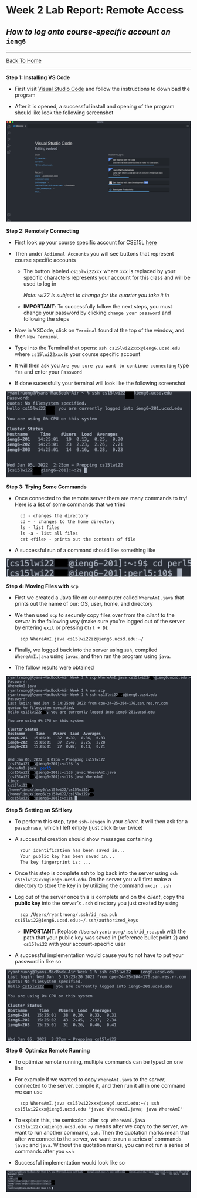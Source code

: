 # Week 2 Lab Report: Remote Access
## *How to log onto course-specific account on* `ieng6`
---

[Back To Home](https://ryan-truong.github.io/cse15l-lab-reports/)

---


**Step 1: Installing VS Code**

* First visit [Visual Studio Code](https://code.visualstudio.com/) and follow the instructions to download the program


* After it is opened, a successful install and opening of the program should like look the following screenshot

![Image](vscode_example.png)

**Step 2: Remotely Connecting**
* First look up your course specific account for CSE15L [here](https://sdacs.ucsd.edu/~icc/index.php)


* Then under `Addional Accounts` you will see buttons that represent course specific accounts

    * The button labeled `cs15lwi22xxx` where `xxx` is replaced by your specific characters represents your account for this class and will be used to log in
    
        *Note: wi22 is subject to change for the quarter you take it in*
    
    * **IMPORTANT**: To successfully follow the next steps, you must change your password by clicking `change your password` and following the steps

* Now in VSCode, click on `Terminal` found at the top of the window, and then `New Terminal`


* Type into the Terminal that opens: `ssh cs15lwi22xxx@ieng6.ucsd.edu` where `cs15lwi22xxx` is your course specific account


* It will then ask you `Are you sure you want to continue connecting` type `Yes` and enter your `Password`


* If done sucessfully your terminal will look like the following screenshot

![Image](ssh_example.png)


**Step 3: Trying Some Commands**

* Once connected to the remote server there are many commands to try! Here is a list of some commands that we tried

        cd - changes the directory
        cd ~ - changes to the home directory
        ls - list files
        ls -a - list all files
        cat <file> - prints out the contents of file

* A successful run of a command should like something like

![Image](commands_example.png)

**Step 4: Moving Files with** `scp`
* First we created a Java file on our computer called `WhereAmI.java` that prints out the name of our: OS, user, home, and directory


* We then used `scp` to securely copy files over from the *client* to the *server* in the following way (make sure you're logged out of the server by entering `exit` or pressing `Ctrl + D`):
        
        scp WhereAmI.java cs15lwi22zz@ieng6.ucsd.edu:~/

* Finally, we logged back into the server using `ssh`, compiled `WhereAmI.java` using `javac`, and then ran the program using `java`.


* The follow results were obtained

![Image](scp_example.png)


**Step 5: Setting an SSH key**
* To perform this step, type `ssh-keygen` in your *client*. It will then ask for a `passphrase`, which I left empty (just click `Enter` twice)


* A successful creation should show messages containing 
        
        Your identification has been saved in...
        Your public key has been saved in...
        The key fingerprint is: ...
* Once this step is complete ssh to log back into the server using `ssh cs15lwi22xxx@ieng6.ucsd.edu`. On the server you will first make a directory to store the key in by utilizing the command `mkdir .ssh`


* Log out of the server once this is complete and on the *client*, copy the **public key** into the *server's* `.ssh` directory you just created by using

        scp /Users/ryantruong/.ssh/id_rsa.pub cs15lwi22@ieng6.ucsd.edu:~/.ssh/authorized_keys

   * **IMPORTANT**: Replace `/Users/ryantruong/.ssh/id_rsa.pub` with the path that your public key was saved in (reference bullet point 2) and `cs15lwi22` with your account-specific user


* A successful implementation would cause you to not have to put your password in like so

![Image](sshkeygen_example.png)


**Step 6: Optimize Remote Running**
* To optimize remote running, multiple commands can be typed on one line


* For example if we wanted to copy `WhereAmI.java` to the *server*, connected to the server, compile it, and then run it all in one command we can use 

        scp WhereAmI.java cs15lwi22xxx@ieng6.ucsd.edu:~/; ssh cs15lwi22xxx@ieng6.ucsd.edu "javac WhereAmI.java; java WhereAmI"

* To explain this, the semicolon after `scp WhereAmI.java cs15lwi22xxx@ieng6.ucsd.edu:~/` means after we copy to the server, we want to run another command, `ssh`. Then the quotation marks mean that after we connect to the server, we want to run a series of commands `javac` and `java`. Without the quotation marks, you can not run a series of commands after you `ssh`


* Successful implementation would look like so

![Image](optimize_example.png)
